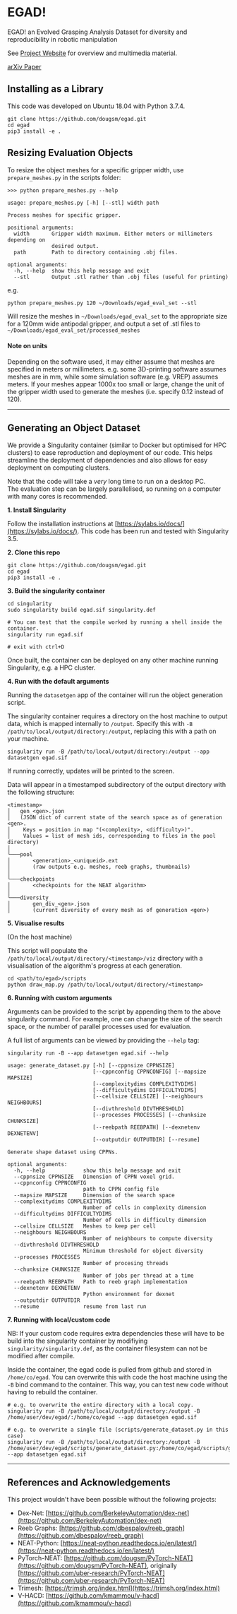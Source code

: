 # EGAD!

EGAD! an Evolved Grasping Analysis Dataset for diversity and reproducibility in robotic manipulation

See [Project Website](https://dougsm.github.io/egad/) for overview and multimedia material.

[arXiv Paper](https://arxiv.org/abs/2003.01314)

## Installing as a Library

This code was developed on Ubuntu 18.04 with Python 3.7.4.

```shell script
git clone https://github.com/dougsm/egad.git 
cd egad
pip3 install -e .
```

## Resizing Evaluation Objects

To resize the object meshes for a specific gripper width, use `prepare_meshes.py` in the scripts folder:

```shell script
>>> python prepare_meshes.py --help

usage: prepare_meshes.py [-h] [--stl] width path

Process meshes for specific gripper.

positional arguments:
  width       Gripper width maximum. Either meters or millimeters depending on
              desired output.
  path        Path to directory containing .obj files.

optional arguments:
  -h, --help  show this help message and exit
  --stl       Output .stl rather than .obj files (useful for printing)
```

e.g.

```shell script
python prepare_meshes.py 120 ~/Downloads/egad_eval_set --stl
```

Will resize the meshes in `~/Downloads/egad_eval_set` to the appropriate size
for a 120mm wide antipodal gripper, and output a set of .stl files to `~/Downloads/egad_eval_set/processed_meshes`

#### Note on units
Depending on the software used, it may either assume that meshes are specified in meters or millimeters.
e.g. some 3D-printing software assumes meshes are in mm, while some simulation software (e.g. VREP) assumes meters.
If your meshes appear 1000x too small or large, change the unit of the gripper width used to generate the meshes (i.e. specify 0.12 instead of 120).

---

## Generating an Object Dataset

We provide a Singularity container (similar to Docker but optimised for HPC clusters) to ease reproduction and deployment of our code.
This helps streamline the deployment of dependencies and also allows for easy deployment on computing clusters.

Note that the code will take a *very* long time to run on a desktop PC.  
The evaluation step can be largely parallelised, so running on a computer with many cores is recommended.


**1. Install Singularity**

Follow the installation instructions at [https://sylabs.io/docs/](https://sylabs.io/docs/).
This code has been run and tested with Singularity 3.5.

**2. Clone this repo**

```shell script
git clone https://github.com/dougsm/egad.git
cd egad
pip3 install -e .
```

**3. Build the singularity container**

```shell script
cd singularity
sudo singularity build egad.sif singularity.def 

# You can test that the compile worked by running a shell inside the container.
singularity run egad.sif

# exit with ctrl+D
```

Once built, the container can be deployed on any other machine running Singularity, e.g. a HPC cluster.

**4. Run with the default arguments**

Running the `datasetgen` app of the container will run the object generation script.

The singularity container requires a directory on the host machine to output data,
which is mapped internally to `/output`.
Specify this with `-B /path/to/local/output/directory:/output`, replacing this with
a path on your machine.

```shell script
singularity run -B /path/to/local/output/directory:/output --app datasetgen egad.sif
```

If running correctly, updates will be printed to the screen.

Data will appear in a timestamped subdirectory of the output directory with the following structure:

```
<timestamp>
│   gen_<gen>.json 
│   (JSON dict of current state of the search space as of generation <gen>. 
│    Keys = position in map "(<complexity>, <difficulty>)".
│    Values = list of mesh ids, corresponding to files in the pool directory)
│
└───pool
│       <generation>_<uniqueid>.ext 
│       (raw outputs e.g. meshes, reeb graphs, thumbnails)
│
└───checkpoints
│       <checkpoints for the NEAT algorithm>
│
└───diversity
│       gen_div_<gen>.json
│       (current diversity of every mesh as of generation <gen>)
```

**5. Visualise results**

(On the host machine)

This script will populate the `/path/to/local/output/directory/<timestamp>/viz` directory
with a visualisation of the algorithm's progress at each generation.

```shell script
cd <path/to/egad>/scripts
python draw_map.py /path/to/local/output/directory/<timestamp>
```

**6. Running with custom arguments**

Arguments can be provided to the script by appending them to the above singularity command.
For example, one can change the size of the search space, or the number of parallel processes used for evaluation.  

A full list of arguments can be viewed by providing the `--help` tag:

```shell script
singularity run -B --app datasetgen egad.sif --help

usage: generate_dataset.py [-h] [--cppnsize CPPNSIZE]
                           [--cppnconfig CPPNCONFIG] [--mapsize MAPSIZE]
                           [--complexitydims COMPLEXITYDIMS]
                           [--difficultydims DIFFICULTYDIMS]
                           [--cellsize CELLSIZE] [--neighbours NEIGHBOURS]
                           [--divthreshold DIVTHRESHOLD]
                           [--processes PROCESSES] [--chunksize CHUNKSIZE]
                           [--reebpath REEBPATH] [--dexnetenv DEXNETENV]
                           [--outputdir OUTPUTDIR] [--resume]

Generate shape dataset using CPPNs.

optional arguments:
  -h, --help            show this help message and exit
  --cppnsize CPPNSIZE   Dimension of CPPN voxel grid.
  --cppnconfig CPPNCONFIG
                        path to CPPN config file
  --mapsize MAPSIZE     Dimension of the search space
  --complexitydims COMPLEXITYDIMS
                        Number of cells in complexity dimension
  --difficultydims DIFFICULTYDIMS
                        Number of cells in difficulty dimension
  --cellsize CELLSIZE   Meshes to keep per cell
  --neighbours NEIGHBOURS
                        Number of neighbours to compute diversity
  --divthreshold DIVTHRESHOLD
                        Minimum threshold for object diversity
  --processes PROCESSES
                        Number of procesing threads
  --chunksize CHUNKSIZE
                        Number of jobs per thread at a time
  --reebpath REEBPATH   Path to reeb graph implementation
  --dexnetenv DEXNETENV
                        Python environment for dexnet
  --outputdir OUTPUTDIR
  --resume              resume from last run

```

**7. Running with local/custom code**

NB: If your custom code requires extra dependencies these will have to be build into the singularity container
by modifiying `singularity/singularity.def`, as the container filesystem can not be modified after compile.

Inside the container, the egad code is pulled from github and stored in `/home/co/egad`.
You can overwrite this with code the host machine using the `-B` bind command to the container.
This way, you can test new code without having to rebuild the container.

```shell script
# e.g. to overwrite the entire directory with a local copy.
singularity run -B /path/to/local/output/directory:/output -B /home/user/dev/egad/:/home/co/egad --app datasetgen egad.sif

# e.g. to overwrite a single file (scripts/generate_dataset.py in this case)
singularity run -B /path/to/local/output/directory:/output -B /home/user/dev/egad/scripts/generate_dataset.py:/home/co/egad/scripts/generate_dataset.py --app datasetgen egad.sif
```

---

## References and Acknowledgements

This project wouldn't have been possible without the following projects:

- Dex-Net: [https://github.com/BerkeleyAutomation/dex-net](https://github.com/BerkeleyAutomation/dex-net)
- Reeb Graphs: [https://github.com/dbespalov/reeb_graph](https://github.com/dbespalov/reeb_graph)
- NEAT-Python: [https://neat-python.readthedocs.io/en/latest/](https://neat-python.readthedocs.io/en/latest/)
- PyTorch-NEAT: [https://github.com/dougsm/PyTorch-NEAT](https://github.com/dougsm/PyTorch-NEAT), originally [https://github.com/uber-research/PyTorch-NEAT](https://github.com/uber-research/PyTorch-NEAT)
- Trimesh: [https://trimsh.org/index.html](https://trimsh.org/index.html)
- V-HACD: [https://github.com/kmammou/v-hacd](https://github.com/kmammou/v-hacd)